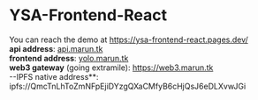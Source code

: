 # YSA-Frontend-React
You can reach the demo at https://ysa-frontend-react.pages.dev/ \
**api address**: [api.marun.tk](https://api.marun.tk/docs) \
**frontend address**: [yolo.marun.tk](https://yolo.marun.tk/homepage) \
**web3 gateway** (going extramile): https://web3.marun.tk \
--IPFS native address**: ipfs://QmcTnLhToZmNFpEjiDYzgQXaCMfyB6cHjQsJ6eDLXvwJGi
